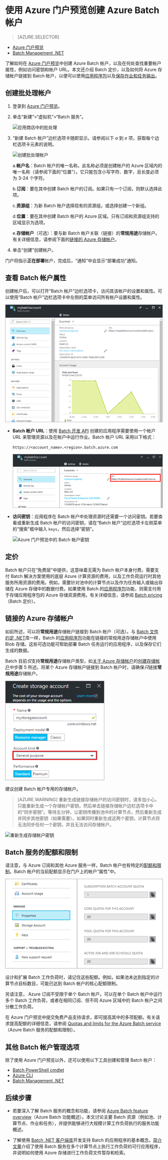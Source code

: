 <properties
	pageTitle="创建 Azure Batch 帐户 | Azure"
	description="了解如何在 Azure 门户预览中创建 Azure Batch 帐户，以便在云中运行大规模并行工作负荷"
	services="batch"
	documentationCenter=""
	authors="mmacy"
	manager="timlt"
	editor=""/>  


<tags
	ms.service="batch"
	ms.workload="big-compute"
	ms.tgt_pltfrm="na"
	ms.devlang="na"
	ms.topic="get-started-article"
	ms.date="12/19/2016"
	wacn.date="12/30/2016"
	ms.author="marsma"/>  


# 使用 Azure 门户预览创建 Azure Batch 帐户

> [AZURE.SELECTOR]
- [Azure 门户预览](/documentation/articles/batch-account-create-portal/)
- [Batch Management .NET](/documentation/articles/batch-management-dotnet/)

了解如何在 [Azure 门户预览][azure_portal]中创建 Azure Batch 帐户，以及在何处查找重要帐户属性，例如访问密钥和帐户 URL。本文还介绍 Batch 定价，以及如何将 Azure 存储帐户链接到 Batch 帐户，以便可以使用[应用程序包](/documentation/articles/batch-application-packages/)以及[保存作业和任务输出](/documentation/articles/batch-task-output/)。

## 创建批处理帐户

1. 登录到 [Azure 门户预览][azure_portal]。

2. 单击“新建”>“虚拟机”>“Batch 服务”。

	![应用商店中的批处理][marketplace_portal]  


3. “新建 Batch 帐户”边栏选项卡随即显示。请参阅以下 *a* 到 *e* 项，获取每个边栏选项卡元素的说明。

    ![创建批处理帐户][account_portal]  


	a.**帐户名**：Batch 帐户的唯一名称。此名称必须是创建帐户的 Azure 区域内的唯一名称（请参阅下面的“位置”）。它只能包含小写字符、数字，且长度必须为 3-24 个字符。

	b.**订阅**：要在其中创建 Batch 帐户的订阅。如果只有一个订阅，则默认选择此项。

	c.**资源组**：为新 Batch 帐户选择现有的资源组，或选择创建一个新组。

	d.**位置**：要在其中创建 Batch 帐户的 Azure 区域。只有订阅和资源组支持的区域显示为选项。

    e.**存储帐户**（可选）：要与新 Batch 帐户关联（链接）的**常规用途**存储帐户。有关详细信息，请参阅下面的[链接的 Azure 存储帐户](#linked-azure-storage-account)。

4. 单击“创建”创建帐户。

  门户将指示**正在部署**帐户，完成后，“通知”中会显示“部署成功”通知。

## 查看 Batch 帐户属性

创建帐户后，可以打开“Batch 帐户”边栏选项卡，访问其该帐户的设置和属性。可以使用“Batch 帐户”边栏选项卡中左侧的菜单访问所有帐户设置和属性。

![Azure 门户预览中的 Batch 帐户边栏选项卡][account_blade]  


* **Batch 帐户 URL**：使用 [Batch 开发 API](/documentation/articles/batch-technical-overview/#batch-development-apis/) 创建的应用程序需要使用一个帐户 URL 来管理资源以及在帐户中运行作业。Batch 帐户 URL 采用以下格式：

    `https://<account_name>.<region>.batch.azure.com`  


	![门户中的 Batch 帐户 URL][account_url]  


* **访问密钥**：应用程序在 Batch 帐户中处理资源时还需要一个访问密钥。若要查看或重新生成 Batch 帐户的访问密钥，请在“Batch 帐户”边栏选项卡左侧菜单的“搜索”框中输入 `keys`，然后选择“密钥”。

    ![Azure 门户预览中的 Batch 帐户密钥][account_keys]  


## 定价

Batch 帐户只在“免费层”中提供，这意味着无需为 Batch 帐户本身付费。需要支付 Batch 解决方案使用的底层 Azure 计算资源的费用，以及工作负荷运行时其他服务所用资源的费用。例如，需要针对池中的计算节点以及作为任务输入或输出存储在 Azure 存储中的数据付费。如果使用 Batch 的[应用程序包](/documentation/articles/batch-application-packages/)功能，则需支付用于存储应用程序包的 Azure 存储资源费用。有关详细信息，请参阅 [Batch pricing][batch_pricing]（Batch 定价）。

## 链接的 Azure 存储帐户 <a name="linked-azure-storage-account"></a>

如前所述，可以将**常规用途**存储帐户链接到 Batch 帐户（可选）。与 [Batch 文件约定 .NET](/documentation/articles/batch-task-output/)库一样，Batch 的[应用程序包](/documentation/articles/batch-application-packages/)功能在链接的常规用途存储帐户中使用 Blob 存储。这些可选功能可帮助部署 Batch 任务运行的应用程序，以及保存它们生成的数据。

Batch 目前*仅*支持**常规用途**存储帐户类型，如[关于 Azure 存储帐户](/documentation/articles/storage-create-storage-account/)的[创建存储帐户](/documentation/articles/storage-create-storage-account/#create-a-storage-account/)中步骤 5 所述。将某个 Azure 存储帐户链接到 Batch 帐户时，请确保*只*链接**常规用途**存储帐户。

![创建“常规用途”存储帐户][storage_account]  


建议创建 Batch 帐户专用的存储帐户。

>[AZURE.WARNING] 重新生成链接存储帐户的访问密钥时，请多加小心。只能重新生成一个存储帐户密钥，然后单击链接存储帐户边栏选项卡中的“同步密钥”。等待五分钟，让密钥传播到池中的计算节点，然后重新生成并同步其他密钥（如果需要）。如果同时重新生成这两个密钥，计算节点将无法同步任何一个密钥，并且无法访问存储帐户。

  ![重新生成存储帐户密钥][4]  


## Batch 服务的配额和限制

请注意，与 Azure 订阅和其他 Azure 服务一样，Batch 帐户也有特定的[配额和限制](/documentation/articles/batch-quota-limit/)。Batch 帐户的当前配额显示在门户上的帐户“属性”中。

![Azure 门户预览中的 Batch 帐户配额][quotas]  


设计和扩展 Batch 工作负荷时，请记住这些配额。例如，如果池未达到指定的计算节点目标数目，可能已达到 Batch 帐户的核心配额限制。

另请注意， Azure 订阅不受限于单个 Batch 帐户。可以在单个 Batch 帐户中运行多个 Batch 工作负荷，或者在相同订阅、但不同 Azure 区域中的 Batch 帐户之间分散工作负荷。

在 Azure 门户预览中提交免费产品支持请求，即可提高其中的多项配额。有关请求提高配额的详细信息，请参阅 [Quotas and limits for the Azure Batch service](/documentation/articles/batch-quota-limit/)（Azure Batch 服务的配额和限制）。

## 其他 Batch 帐户管理选项

除了使用 Azure 门户预览以外，还可以使用以下工具创建和管理 Batch 帐户：

* [Batch PowerShell cmdlet](/documentation/articles/batch-powershell-cmdlets-get-started/)
* [Azure CLI](/documentation/articles/xplat-cli-install/)
* [Batch Management .NET](/documentation/articles/batch-management-dotnet/)

## 后续步骤

* 若要深入了解 Batch 服务的概念和功能，请参阅 [Azure Batch feature overview](/documentation/articles/batch-api-basics/)（Azure Batch 功能概述）。本文讨论主要 Batch 资源（例如池、计算节点、作业和任务），并提供能够进行大规模计算工作负荷执行的服务功能概述。

* 了解使用 [Batch .NET 客户端库](/documentation/articles/batch-dotnet-get-started/)开发支持 Batch 的应用程序的基本概念。[简介文章](/documentation/articles/batch-dotnet-get-started/)介绍了使用 Batch 服务在多个计算节点上执行工作负荷的可行应用程序，并说明如何使用 Azure 存储进行工作负荷文件暂存和检索。

[api_net]: https://msdn.microsoft.com/zh-cn/library/azure/mt348682.aspx
[api_rest]: https://msdn.microsoft.com/zh-cn/library/azure/Dn820158.aspx

[azure_portal]: https://portal.azure.cn
[batch_pricing]: /pricing/details/batch/

[4]: ./media/batch-account-create-portal/batch_acct_04.png "重新生成存储帐户密钥"
[marketplace_portal]: ./media/batch-account-create-portal/marketplace_batch.PNG
[account_blade]: ./media/batch-account-create-portal/batch_blade.png
[account_portal]: ./media/batch-account-create-portal/batch_acct_portal.png
[account_keys]: ./media/batch-account-create-portal/account_keys.PNG
[account_url]: ./media/batch-account-create-portal/account_url.png
[storage_account]: ./media/batch-account-create-portal/storage_account.png
[quotas]: ./media/batch-account-create-portal/quotas.png

<!---HONumber=Mooncake_1107_2016-->
